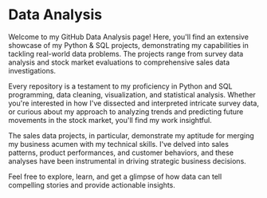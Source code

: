 # Data Analysis

Welcome to my GitHub Data Analysis page! Here, you'll find an extensive showcase of my Python & SQL projects, demonstrating my capabilities in tackling real-world data problems. The projects range from survey data analysis and stock market evaluations to comprehensive sales data investigations.

Every repository is a testament to my proficiency in Python and SQL programming, data cleaning, visualization, and statistical analysis. Whether you're interested in how I've dissected and interpreted intricate survey data, or curious about my approach to analyzing trends and predicting future movements in the stock market, you'll find my work insightful.

The sales data projects, in particular, demonstrate my aptitude for merging my business acumen with my technical skills. I've delved into sales patterns, product performances, and customer behaviors, and these analyses have been instrumental in driving strategic business decisions.

Feel free to explore, learn, and get a glimpse of how data can tell compelling stories and provide actionable insights.
